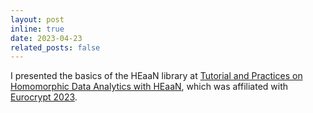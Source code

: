 ```yaml
---
layout: post
inline: true
date: 2023-04-23
related_posts: false
---
```


I presented the basics of the HEaaN library at [Tutorial and Practices on Homomorphic Data Analytics with HEaaN](https://deciduous-cause-137.notion.site/Tutorial-and-Practices-on-Homomorphic-Data-Analysis-with-HEaaN-11697b553cf44a9fba16af0c345ff644), which was affiliated with [Eurocrypt 2023](https://eurocrypt.iacr.org/2023/).
